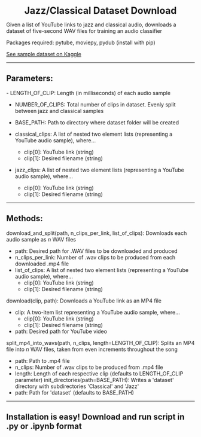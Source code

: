 <h1 style="margin: auto; width: 100%; text-align: center; font-size: 25px;">Jazz/Classical Dataset Download</h1>

Given a list of YouTube links to jazz and classical audio, downloads a dataset of five-second WAV files for training an audio classifier

Packages required: pytube, moviepy, pydub (install with pip)

<a href="#">See sample dataset on Kaggle</a>

------------------------------

<h2>Parameters:</h2>
- LENGTH_OF_CLIP: Length (in milliseconds) of each audio sample

- NUMBER_OF_CLIPS: Total number of clips in dataset. Evenly split between jazz and classical samples

- BASE_PATH: Path to directory where dataset folder will be created

- classical_clips: A list of nested two element lists (representing a YouTube audio sample), where...
	- clip[0]: YouTube link (string)
	- clip[1]: Desired filename (string)

- jazz_clips: A list of nested two element lists (representing a YouTube audio sample), where...
	- clip[0]: YouTube link (string)
	- clip[1]: Desired filename (string)

------------------------------

<h2>Methods:</h2>

download_and_split(path, n_clips_per_link, list_of_clips): Downloads each audio sample as <i>n</i> WAV files
- path: Desired path for .WAV files to be downloaded and produced
- n_clips_per_link: Number of .wav clips to be produced from each downloaded .mp4 file
- list_of_clips: A list of nested two element lists (representing a YouTube audio sample), where...
	- clip[0]: YouTube link (string)
	- clip[1]: Desired filename (string)

download(clip, path): Downloads a YouTube link as an MP4 file
- clip: A two-item list representing a YouTube audio sample, where...
	- clip[0]: YouTube link (string)
	- clip[1]: Desired filename (string)
- path: Desired path for YouTube video

split_mp4_into_wavs(path, n_clips, length=LENGTH_OF_CLIP): Splits an MP4 file into <i>n</i> WAV files, taken from even increments throughout the song
- path: Path to .mp4 file
- n_clips: Number of .wav clips to be produced from .mp4 file
- length: Length of each respective clip (defaults to LENGTH_OF_CLIP parameter)
init_directories(path=BASE_PATH): Writes a 'dataset' directory with subdirectories 'Classical' and 'Jazz'
- path: Path for 'dataset' (defaults to BASE_PATH)

-------------------------------

<h2><b>Installation is easy!</b> Download and run script in .py or .ipynb format</h2>
